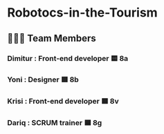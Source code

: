 # Robotocs-in-the-Tourism
## 👨🏻‍💻 Team Members

### Dimitur : Front-end developer 🟨 8a
### Yoni : Designer 🟥 8b
### Krisi : Front-end developer 🟩 8v
### Dariq : SCRUM trainer 🟦 8g
